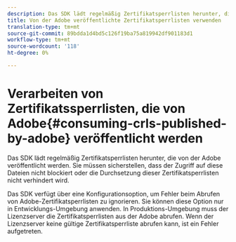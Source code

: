 ```yaml
---
description: Das SDK lädt regelmäßig Zertifikatsperrlisten herunter, die von der Adobe veröffentlicht werden. Sie müssen sicherstellen, dass der Zugriff auf diese Dateien nicht blockiert oder die Durchsetzung dieser Zertifikatsperrlisten nicht verhindert wird.
title: Von der Adobe veröffentlichte Zertifikatsperrlisten verwenden
translation-type: tm+mt
source-git-commit: 89bdda1d4bd5c126f19ba75a819942df901183d1
workflow-type: tm+mt
source-wordcount: '118'
ht-degree: 0%

---
```



# Verarbeiten von Zertifikatssperrlisten, die von Adobe{#consuming-crls-published-by-adobe} veröffentlicht werden

Das SDK lädt regelmäßig Zertifikatsperrlisten herunter, die von der Adobe veröffentlicht werden. Sie müssen sicherstellen, dass der Zugriff auf diese Dateien nicht blockiert oder die Durchsetzung dieser Zertifikatsperrlisten nicht verhindert wird.

Das SDK verfügt über eine Konfigurationsoption, um Fehler beim Abrufen von Adobe-Zertifikatsperrlisten zu ignorieren. Sie können diese Option nur in Entwicklungs-Umgebung anwenden. In Produktions-Umgebung muss der Lizenzserver die Zertifikatsperrlisten aus der Adobe abrufen. Wenn der Lizenzserver keine gültige Zertifikatsperrliste abrufen kann, ist ein Fehler aufgetreten.
